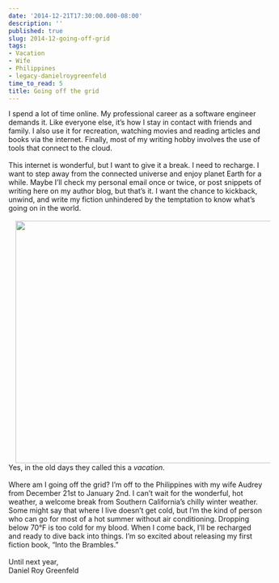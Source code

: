 ```yaml
---
date: '2014-12-21T17:30:00.000-08:00'
description: ''
published: true
slug: 2014-12-going-off-grid
tags:
- Vacation
- Wife
- Philippines
- legacy-danielroygreenfeld
time_to_read: 5
title: Going off the grid
---
```


I spend a lot of time online. My professional career as a software engineer demands it. Like everyone else, it’s how I stay in contact with friends and family. I also use it for recreation, watching movies and reading articles and books via the internet. Finally, most of my writing hobby involves the use of tools that connect to the cloud.<br /><br />This internet is wonderful, but I want to give it a break. I need to recharge. I want to step away from the connected universe and enjoy planet Earth for a while. Maybe I’ll check my personal email once or twice, or post snippets of writing here on my author blog, but that’s it. I want the chance to kickback, unwind, and write my fiction unhindered by the temptation to know what’s going on in the world.<br /><br /><a href="http://2.bp.blogspot.com/-3yuU5eD6WGw/VRX1-th8AiI/AAAAAAAAEx4/sL4qV3h7vfg/s1600/beach.jpg" style="margin-left: 1em; margin-right: 1em;"><img border="0" height="480" src="http://2.bp.blogspot.com/-3yuU5eD6WGw/VRX1-th8AiI/AAAAAAAAEx4/sL4qV3h7vfg/s1600/beach.jpg" width="640" /></a><br />Yes, in the old days they called this a&nbsp;<em>vacation</em>.<br /><br />Where am I going off the grid? I’m off to the Philippines with my wife Audrey from December 21st to January 2nd. I can’t wait for the wonderful, hot weather, a welcome break from Southern California’s chilly winter weather. Some might say that where I live doesn’t get cold, but I’m the kind of person who&nbsp;can go for most of a hot summer without air conditioning. Dropping below 70°F is too cold for my blood. When I come back, I’ll be recharged and ready to dive back into things.&nbsp;I’m so excited about releasing my first fiction book, “Into the Brambles.”<br /><br />Until next year,<br />Daniel Roy Greenfeld